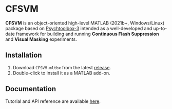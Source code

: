# CFSVM
**CFSVM** is an object-oriented high-level MATLAB (2021b+, Windows/Linux) package based on [Psychtoolbox-3](http://psychtoolbox.org/) intended as a well-developed and up-to-date framework for building and running **Continuous Flash Suppression** and **Visual Masking** experiments.

## Installation
1. Download `CFSVM.mltbx` from the latest [release](https://github.com/Mudrik-Lab/CFSVM/releases).
2. Double-click to install it as a MATLAB add-on.

## Documentation
Tutorial and API reference are available [here](https://mudrik-lab.github.io/CFSVM/).
